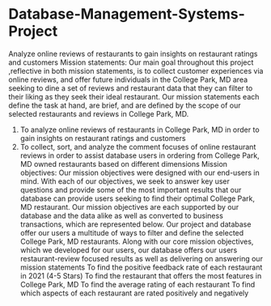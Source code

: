 # Database-Management-Systems-Project
Analyze online reviews of restaurants to gain insights on restaurant ratings and customers 
Mission statements:
Our main goal throughout this project
,reflective in both mission statements, is to collect customer experiences via online reviews, and
offer future individuals in the College Park, MD area seeking to dine a set of reviews and restaurant
data that they can filter to their liking as they seek their ideal restaurant. Our mission statements
each define the task at hand, are brief, and are defined by the scope of our selected restaurants and
reviews in College Park, MD.
1) To analyze online reviews of restaurants in College Park, MD in order to gain insights on
restaurant ratings and customers
2) To collect, sort, and analyze the comment focuses of online restaurant reviews in order to assist
database users in ordering from College Park, MD owned restaurants based on different dimensions
Mission objectives:
Our mission objectives were designed with our end-users in mind. With each of our objectives, we
seek to answer key user questions and provide some of the most important results that our database
can provide users seeking to find their optimal College Park, MD restaurant. Our mission objectives
are each supported by our database and the data alike as well as converted to business transactions,
which are represented below. Our project and database offer our users a multitude of ways to filter
and define the selected College Park, MD restaurants. Along with our core mission objectives,
which we developed for our users, our database offers our users restaurant-review focused results
as well as delivering on answering our mission statements
To find the positive feedback rate of each restaurant in 2021 (4-5 Stars)
To find the restaurant that offers the most features in College Park, MD
To find the average rating of each restaurant
To find which aspects of each restaurant are rated positively and negatively
